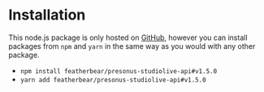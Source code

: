 # Installation

This node.js package is only hosted on [GitHub](https://github.com/featherbear/presonus-studiolive-api/), however you can install packages from `npm` and `yarn` in the same way as you would with any other package.

* `npm install featherbear/presonus-studiolive-api#v1.5.0`
* `yarn add featherbear/presonus-studiolive-api#v1.5.0`
